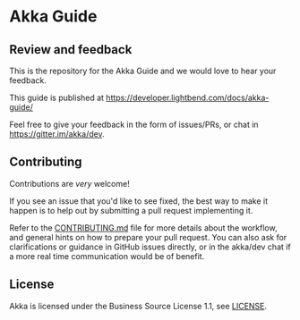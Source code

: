 Akka Guide
==========

Review and feedback
-------------------

This is the repository for the Akka Guide and we would love to hear your feedback.

This guide is published at https://developer.lightbend.com/docs/akka-guide/

Feel free to give your feedback in the form of issues/PRs, or chat in https://gitter.im/akka/dev.

Contributing
------------
Contributions are *very* welcome!

If you see an issue that you'd like to see fixed, the best way to make it happen is to help out by submitting a pull request implementing it.

Refer to the [CONTRIBUTING.md](https://github.com/akka/akka-guide/blob/master/CONTRIBUTING.md) file for more details about the workflow,
and general hints on how to prepare your pull request. You can also ask for clarifications or guidance in GitHub issues directly,
or in the akka/dev chat if a more real time communication would be of benefit.

License
-------

Akka is licensed under the Business Source License 1.1, see [LICENSE](https://github.com/akka/akka/blob/main/LICENSE).
